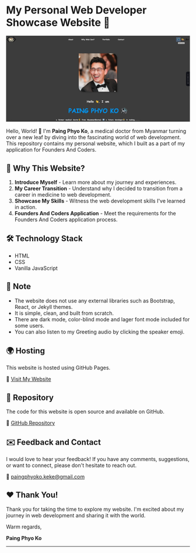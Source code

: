 # My Personal Web Developer Showcase Website :rocket:

![Website Preview](img/website-preview2.png)

Hello, World! :wave: I'm **Paing Phyo Ko**, a medical doctor from Myanmar turning over a new leaf by diving into the fascinating world of web development. This repository contains my personal website, which I built as a part of my application for Founders And Coders.

## :star2: Why This Website?

1. **Introduce Myself** - Learn more about my journey and experiences.
2. **My Career Transition** - Understand why I decided to transition from a career in medicine to web development.
3. **Showcase My Skills** - Witness the web development skills I've learned in action.
4. **Founders And Coders Application** - Meet the requirements for the Founders And Coders application process.

## :hammer_and_wrench: Technology Stack

- HTML
- CSS
- Vanilla JavaScript

## :no_entry_sign: Note

- The website does not use any external libraries such as Bootstrap, React, or Jekyll themes.
- It is simple, clean, and built from scratch.
- There are dark mode, color-blind mode and lager font mode included for some users.
- You can also listen to my Greeting audio by clicking the speaker emoji.

## :earth_africa: Hosting

This website is hosted using GitHub Pages.

:link: [Visit My Website](https://paing-ko.github.io/myWebsite/)

## :file_folder: Repository

The code for this website is open source and available on GitHub.

:link: [GitHub Repository](https://github.com/Paing-Ko/myWebsite)

## :envelope: Feedback and Contact

I would love to hear your feedback! If you have any comments, suggestions, or want to connect, please don't hesitate to reach out.

:email: paingphyoko.keke@gmail.com

## :heart: Thank You!

Thank you for taking the time to explore my website. I'm excited about my journey in web development and sharing it with the world.

Warm regards,

**Paing Phyo Ko**

---
